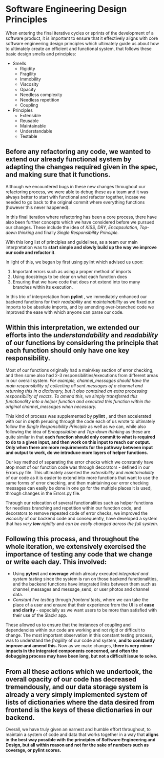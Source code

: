 # **Software Engineering Design Principles**

When entering the final iterative cycles or sprints of the development of a software product, it is important to ensure that it effectively aligns with core software engineering design principles which ultimately guide us about how to ultimately create an efficient and functional system, that follows these basic design smells and principles:
- Smells
  - Rigidity
  - Fragility
  - Immobility
  - Viscosity
  - Opacity
  - Needless complexity
  - Needless repetition
  - Coupling
- Principles
  - Extensible
  - Reusable
  - Maintainable
  - Understandable
  - Testable

## Before any refactoring any code, we wanted to extend our already functional system by **adapting the changes required given in the spec, and making sure that it functions.** 
Although we encountered bugs in these new changes throughout our refactoring process, we were able to debug these as a team and it was always better to start with functional and refactor together, incase we needed to go back to the original commit where everything functions (however this never happened).

In this final iteration where refactoring has been a core process, there have also been further concepts which we have considered before we pursued our changes. These include the idea of _KISS, DRY, Encapsulation, Top-down thinking_ and finally _Single Responsibility Principle._

With this long list of principles and guidelines, as a team our main interpretation was to **start simple and slowly build up the way we improve our code and refactor it**.

In light of this, we began by first using pylint which advised us upon:

1. Important errors such as using a proper method of imports
2. Using docstrings to be clear on what each function does
3. Ensuring that we have code that does not extend into too many branches within its execution.

In this trio of interpretation from **pylint** , we immediately enhanced our backend functions for their _readability_ and _maintainability_ as we fixed our imports to be absolute imports, and by amending over-branched code we improved the ease with which anyone can parse our code.

## Within this interpretation, we extended our efforts into the _understandability_ and _readability_ of our functions by considering the principle that each function should only have one key responsibility. 
Most of our functions originally had a main/key section of error checking, and then some also had 2-3 responsibilities/executions from different areas in our overall system. _For example, channel\_messages should have the main responsibility of collecting all sent messages of a channel and returning this in a dictionary, but it also contained an extra processing responsibility of reacts. To amend this, we simply transferred this functionality into a helper function and executed this function within the original channel\_messages when necessary._

This kind of process was supplemented by **pylint** , and then accelerated with our in depth perusing through the code each of us wrote to ultimately follow the _Single Responsibility Principle_ as well as we can, while also following the idea of _Encapsulation_ and _Top-down thinking_ as these are quite similar in that **each function should only commit to what is required to do to a given input, and then work on this input to reach our output. Only when there are more requirements for the pathway between input and output to work, do we introduce more layers of helper functions.**

Our key method of separating the error checks which we constantly have atop most of our function code was through decorators - defined in our Errors.py file. This ultimately asserted the _extensibility_ and _maintainability_ of our code as it is easier to extend into more functions that want to use the same forms of error checking, and then maintaining our error checking messages can easily be done in one go for the multiple places it is used, through changes in the Errors.py file.

Through our relocation of several functionalities such as helper functions for needless branching and repetition within our function code, and decorators to remove repeated code of error checks, we improved the _viscosity_ of our backend code and consequently, have developed a system that has _very __low__ rigidity_ and _can be easily changed across the full system_.

## Following this process, and throughout the whole iteration, **we extensively exercised the importance of testing any code that we change or write each day.** This involved:

- Using **pytest** and **coverage** which already executed _integrated and system testing_ since the system is run on those backend functionalities, and the backend functions have integrated links between them such as channel\_messages and message\_send, or user photos and channel data.
- _Constant live testing_ through _frontend tests_, where we can take the place of a user and ensure that their experience from the UI is of **ease and clarity** - especially as we want users to be more than satisfied with their use of the Slackr app.

These allowed us to ensure that the instances of coupling and dependencies within our code are working and not rigid or difficult to change. The most important observation in this constant testing process, was to understand the _fragility_ of our code and system, **and to constantly improve and amend this.** Now as we make changes, **there is very minor impacts in the integrated components concerned, and often the debugging process may have been long, but not a difficult issue to solve.**

## From all these actions which we undertook, **the overall**  **opacity**  **of our code has decreased tremendously,** and our data storage system is already a very simply implemented system of lists of dictionaries where the data desired from frontend is the keys of these dictionaries in our backend.

Overall, we have truly given an earnest and humble effort throughout, to maintain a system of code and data that works together in a way that **aligns in the best way possible with the principles of Software Engineering and Design, but all within reason and not for the sake of numbers such as coverage, or pylint scores.**